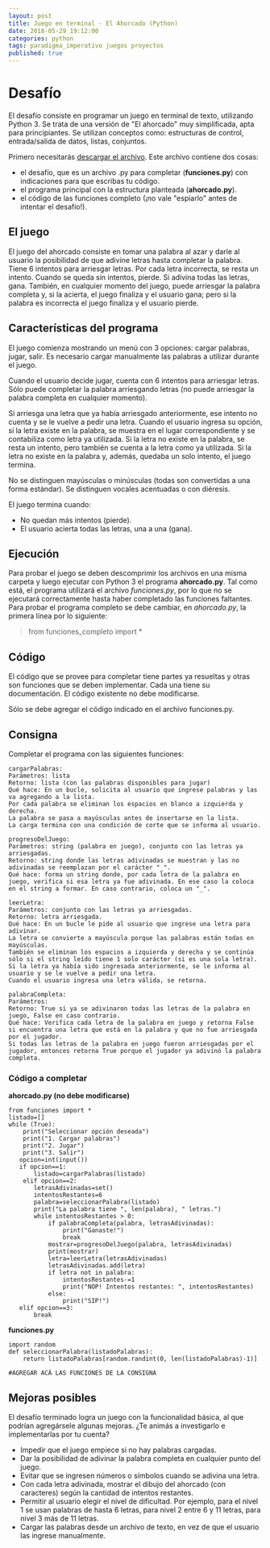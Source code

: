 ```yaml
---
layout: post
title: Juego en terminal - El Ahorcado (Python)
date: 2018-05-29 19:12:00
categories: python
tags: paradigma_imperativo juegos proyectos
published: true
---
```


# Desafío

El desafío consiste en programar un juego en terminal de texto, utilizando Python 3. Se trata de una versión de "El ahorcado" muy simplificada, apta para principiantes. Se utilizan conceptos como: estructuras de control, entrada/salida de datos, listas, conjuntos.

Primero necesitarás [descargar el archivo](/assets/2018-05-29-juego-el-ahorcado-proyecto.zip). Este archivo contiene dos cosas:
* el desafío, que es un archivo .py para completar (**funciones.py**) con indicaciones para que escribas tu código.
* el programa principal con la estructura planteada (**ahorcado.py**).
* el código de las funciones completo (¡no vale "espiarlo" antes de intentar el desafío!).


## El juego

El juego del ahorcado consiste en tomar una palabra al azar y darle al usuario la posibilidad de que adivine letras hasta completar la palabra. Tiene 6 intentos para arriesgar letras. Por cada letra incorrecta, se resta un intento. Cuando se queda sin intentos, pierde. Si adivina todas las letras, gana. También, en cualquier momento del juego, puede arriesgar la palabra completa y, si la acierta, el juego finaliza y el usuario gana; pero si la palabra es incorrecta el juego finaliza y el usuario pierde.


## Características del programa

El juego comienza mostrando un menú con 3 opciones: cargar palabras, jugar, salir. Es necesario cargar manualmente las palabras a utilizar durante el juego.

Cuando el usuario decide jugar, cuenta con 6 intentos para arriesgar letras. Sólo puede completar la palabra arriesgando letras (no puede arriesgar la palabra completa en cualquier momento).

Si arriesga una letra que ya había arriesgado anteriormente, ese intento no cuenta y se le vuelve a pedir una letra. Cuando el usuario ingresa su opción, si la letra existe en la palabra, se muestra en el lugar correspondiente y se contabiliza como letra ya utilizada. Si la letra no existe en la palabra, se resta un intento, pero también se cuenta a la letra como ya utilizada. Si la letra no existe en la palabra y, además, quedaba un solo intento, el juego termina.

No se distinguen mayúsculas o minúsculas (todas son convertidas a una forma estándar). Se distinguen vocales acentuadas o con diéresis.

El juego termina cuando:
* No quedan más intentos (pierde).
* El usuario acierta todas las letras, una a una (gana).


## Ejecución

Para probar el juego se deben descomprimir los archivos en una misma carpeta y luego ejecutar con Python 3 el programa **ahorcado.py**. Tal como está, el programa utilizará el archivo _funciones.py_, por lo que no se ejecutará correctamente hasta haber completado las funciones faltantes. Para probar el programa completo se debe cambiar, en _ahorcado.py_, la primera línea por lo siguiente:
> from funciones_completo import *


## Código

El código que se provee para completar tiene partes ya resueltas y otras son funciones que se deben implementar. Cada una tiene su documentación. El código existente no debe modificarse.

Sólo se debe agregar el código indicado en el archivo funciones.py.

## Consigna

Completar el programa con las siguientes funciones:

<pre><code>cargarPalabras:
Parámetros: lista
Retorno: lista (con las palabras disponibles para jugar)
Qué hace: En un bucle, solicita al usuario que ingrese palabras y las va agregando a la lista.
Por cada palabra se eliminan los espacios en blanco a izquierda y derecha.
La palabra se pasa a mayúsculas antes de insertarse en la lista.
La carga termina con una condición de corte que se informa al usuario.</code></pre>

<pre><code>progresoDelJuego:
Parámetros: string (palabra en juego), conjunto con las letras ya arriesgadas.
Retorno: string donde las letras adivinadas se muestran y las no adivinadas se reemplazan por el carácter "_".
Qué hace: forma un string donde, por cada letra de la palabra en juego, verifica si esa letra ya fue adivinada. En ese caso la coloca en el string a formar. En caso contrario, coloca un "_".</code></pre>

<pre><code>leerLetra:
Parámetros: conjunto con las letras ya arriesgadas.
Retorno: letra arriesgada.
Qué hace: En un bucle le pide al usuario que ingrese una letra para adivinar.
La letra se convierte a mayúscula porque las palabras están todas en mayúsculas.
También se eliminan los espacios a izquierda y derecha y se continúa sólo si el string leído tiene 1 solo carácter (si es una sola letra).
Si la letra ya había sido ingresada anteriormente, se le informa al usuario y se le vuelve a pedir una letra.
Cuando el usuario ingresa una letra válida, se retorna.</code></pre>

<pre><code>palabraCompleta:
Parámetros:
Retorno: True si ya se adivinaron todas las letras de la palabra en juego, False en caso contrario.
Qué hace: Verifica cada letra de la palabra en juego y retorna False si encuentra una letra que está en la palabra y que no fue arriesgada por el jugador.
Si todas las letras de la palabra en juego fueron arriesgadas por el jugador, entonces retorna True porque el jugador ya adivinó la palabra completa.</code></pre>


### Código a completar

**ahorcado.py (no debe modificarse)**

<pre><code>from funciones import *
listado=[]
while (True):
    print("Seleccionar opción deseada")
    print("1. Cargar palabras")
    print("2. Jugar")
    print("3. Salir")
   opcion=int(input())
   if opcion==1:
       listado=cargarPalabras(listado)
    elif opcion==2:
       letrasAdivinadas=set()
       intentosRestantes=6
       palabra=seleccionarPalabra(listado)
       print("La palabra tiene ", len(palabra), " letras.")
       while intentosRestantes > 0:
           if palabraCompleta(palabra, letrasAdivinadas):
               print("Ganaste!")
               break
           mostrar=progresoDelJuego(palabra, letrasAdivinadas)
           print(mostrar)
           letra=leerLetra(letrasAdivinadas)
           letrasAdivinadas.add(letra)
           if letra not in palabra:
               intentosRestantes-=1
               print("NOP! Intentos restantes: ", intentosRestantes)
           else:
               print("SIP!")
   elif opcion==3:
       break</code></pre>

**funciones.py**

<pre><code>import random
def seleccionarPalabra(listadoPalabras):
    return listadoPalabras[random.randint(0, len(listadoPalabras)-1)]
    
#AGREGAR ACÁ LAS FUNCIONES DE LA CONSIGNA</code></pre>


## Mejoras posibles

El desafío terminado logra un juego con la funcionalidad básica, al que podrían agregársele algunas mejoras. ¿Te animás a investigarlo e implementarlas por tu cuenta?

* Impedir que el juego empiece si no hay palabras cargadas.
* Dar la posibilidad de adivinar la palabra completa en cualquier punto del juego.
* Evitar que se ingresen números o símbolos cuando se adivina una letra.
* Con cada letra adivinada, mostrar el dibujo del ahorcado (con caracteres) según la cantidad de intentos restantes.
* Permitir al usuario elegir el nivel de dificultad. Por ejemplo, para el nivel 1 se usan palabras de hasta 6 letras, para nivel 2 entre 6 y 11 letras, para nivel 3 más de 11 letras.
* Cargar las palabras desde un archivo de texto, en vez de que el usuario las ingrese manualmente.
